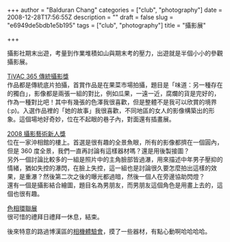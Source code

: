 +++
author = "Balduran Chang"
categories = ["club", "photography"]
date = 2008-12-28T17:56:55Z
description = ""
draft = false
slug = "e6949de5bdb1e5b195"
tags = ["club", "photography"]
title = "攝影展"

+++


攝影社期末出遊，考量到作業堆積如山與期末考的壓力，出遊就是半個小小的參觀攝影展。

[TiVAC 365 傳統攝影獎](http://imagecoffee.net/content.asp?noxcv=583)  
 作品都是傳統底片拍攝，首賞作品是在果菜市場拍攝，題目是「味道：另一種存在的獨白」，影像都是兩張一組的對比，例如瓜果，一遠一近，腐爛的貨是完好的，作為一種對比吧！其中有幾張的色澤我很喜歡，但是整體不是我可以欣賞的境界 (:p)。入選作品裡的「她的故事」我很喜歡，不同地區的女人的影像構築出的形象。這個場地好奇妙，位在不起眼的巷子內，對面還有插畫展。

[2008 攝影藝術新人獎](http://www.taiwanphotoart.org/content/view/261/1/)  
 位在一家沖相館的樓上。首選是很有趣的全景魚眼，所有的影像都擠在一個圓內，但是 360 度全景，我們一直再討論有這樣器材嗎？還是用後製接圖？  
 另外一個討論比較多的一組是照片中的主角臉部皆過瀑，用來描述中年男子壓抑的情緒，猶如失控的瀑閃，在臉上失控，這一組也是討論很久要怎麼拍出這樣的效果，是重瀑？然後第二次之後的曝光都過暗，然後一個人在旁邊協助閃燈？  
 還有一個是攝影結合繪圖，題目名為男朋友，而男朋友這個角色是用畫上去的，這個也很有趣。

[色相環聯展](http://www.vtartsalon.com/)  
 很可惜的禮拜日禮拜一休息，結束。

後來特意的路過博漢區的[相機體驗會](http://digital.photosharp.com.tw/DIGITAL/Content.aspx?News_No=6731&Lang=0)，摸了一些器材，有點心動啊哈哈哈哈。

